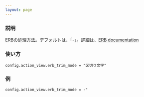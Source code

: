 ```yaml
---
layout: page
---
```

### 説明
ERBの処理方法。デフォルトは、「-」。詳細は、[ERB documentation](http://www.ruby-doc.org/stdlib/libdoc/erb/rdoc/)

### 使い方
    config.action_view.erb_trim_mode = "区切り文字"

### 例
    config.action_view.erb_trim_mode = -"